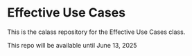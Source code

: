 # Effective Use Cases

This is the calass repository for the Effective Use Cases class.

This repo will be available until June 13, 2025
